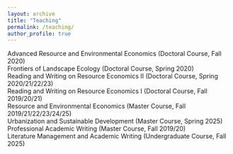 ```yaml
---
layout: archive
title: "Teaching"
permalink: /teaching/
author_profile: true
---
```


Advanced Resource and Environmental Economics (Doctoral Course, Fall 2020)  
Frontiers of Landscape Ecology (Doctoral Course, Spring 2020)  
Reading and Writing on Resource Economics II (Doctoral Course, Spring 2020/21/22/23)  
Reading and Writing on Resource Economics I (Doctoral Course, Fall 2019/20/21)  
Resource and Environmental Economics (Master Course, Fall 2019/21/22/23/24/25)  
Urbanization and Sustainable Development (Master Course, Spring 2025)  
Professional Academic Writing (Master Course, Fall 2019/20)  
Literature Management and Academic Writing (Undergraduate Course, Fall 2025)
